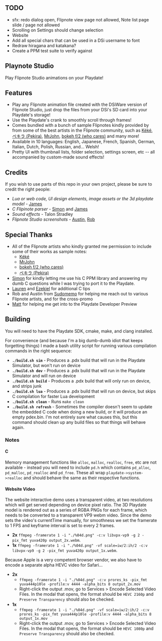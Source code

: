 ## TODO

- sfx: redo dialog open, Flipnote view page not allowed, Note list page slide / page not allowed
- Scrolling on Settings should change selection
- Website
- Add all special chars that can be used in a DSi username to font
- Redraw hiragana and katakana?
- Create a PPM test suite to verify against

## Playnote Studio

Play Flipnote Studio animations on your Playdate!

## Features

- Play any Flipnote animation file created with the DSiWare version of Flipnote Studio, just drop the files from your DSi's SD card into your Playdate's storage!
- Use the Playdate's crank to smoothly scroll through frames!
- Comes bundled with a bunch of sample Flipnotes kindly provided by from some of the best artists in the Flipnote community, such as [Kéké](twitter.com/Kekeflipnote), [ペキラ (Pekira)](twitter.com/pekira1227), [MrJohn](flipnot.es/9F990EE00074AC4D), [bokeh f/2 (who cares)](www.instagram.com/gsupnet_) and many more!
- Available in 10 languages: English, Japanese, French, Spanish, German, Italian, Dutch, Polish, Russian, and... Welsh!
- Pretty UI with thumbnail lists, folder selection, settings screen, etc -- all accompanied by custom-made sound effects!

## Credits

If you wish to use parts of this repo in your own project, please be sure to credit the right people:

- *Lua or web code, UI design elements, image assets or the 3d playdate model* - [James](https://github.com/jaames)
- *C Flipinote parser* - [Simon](https://github.com/simontime) and [James](https://github.com/jaames)
- *Sound effects* - Talon Stradley
- *Flipnote Studio screenshots* - [Austin](https://twitter.com/AustinSudomemo), [Rob]()

## Special Thanks

- All of the Flipnote artists who kindly granted me permission to include some of their works as sample notes:
  - [Kéké](twitter.com/Kekeflipnote)
  - [MrJohn](flipnot.es/9F990EE00074AC4D)
  - [bokeh f/2 (who cares)](www.instagram.com/gsupnet_)
  - [ペキラ (Pekira)](twitter.com/pekira1227)
- [Simon](https://github.com/simontime) for kindly letting me use his C PPM library and answering my dumb C questions while I was trying to port it to the Playdate. 
- [Lauren](https://github.com/thejsa) and [Ezekiel](https://github.com/Stary2001) for additional C tips
- Rob and Austin from [Sudomemo](https://www.sudomemo.net/) for helping me reach out to various Flipnote artists, and for the cross-promo
- [Matt](https://github.com/gingerbeardman) for helping me get into to the Playdate Developer Preview

## Building

You will need to have the Playdate SDK, cmake, make, and clang installed.

For convenience (and because I'm a big dumb-dumb idiot that keeps forgetting things) I made a bash utility script for running various compilation commands in the right sequence:

 - **`./build.sh sim`** - Produces a .pdx build that will run in the Playdate Simulator, but won't run on device
 - **`./build.sh dev`** - Produces a .pdx build that will run in the Playdate Simulator and will run on device
 - **`./build.sh build`** - Produces a .pdx build that will only run on device, and strips junk
 - **`./build.sh lua`** - Produces a .pdx build that will run on device, but skips C compilation for faster Lua development
 - **`./build.sh clean`** - Runs `make clean`
 - **`./build.sh refresh`** - Sometimes the compiler doesn't seem to update the embedded C code when doing a new build, or it will produce an empty pdex.bin. I'm not entirely sure what causes this, but this command should clean up any build files so that things will behave again.

### Notes

#### C

Memory management functions like `alloc`, `malloc`, `realloc`, `free`, etc are not available - instead you will need to include `pd.h` which contains `pd_alloc`, `pd_malloc`, `pd_realloc` and `pd_free`. These all wrap `playdate->system->realloc` and should behave the same as their respective functions.

#### Website Video

The website interactive demo uses a transparent video, at two resolutions which will get served depending on device pixel ratio. The 3D Playdate model is rendered out as a series of RGBA PNGs for each frame, which needs to be converted to a transparent VP9 webm video. Since the demo sets the video's currentTime manually, for smoothness we set the framerate to 1 FPS and keyframe interval is set to every 2 frames.
- **2x** `ffmpeg -framerate 1 -i "./%04d.png" -c:v libvpx-vp9 -g 2 -pix_fmt yuva420p output_2x.webm`.
- **1x** `ffmpeg -framerate 1 -i "./%04d.png" -vf scale=iw/2:ih/2 -c:v libvpx-vp9 -g 2 -pix_fmt yuva420p output_1x.webm`.

Because Apple is a very competent browser vendor, we also have to encode a separate alpha HEVC video for Safari...
- **2x**
  - `ffmpeg -framerate 1 -i "./%04d.png" -c:v prores_ks -pix_fmt yuva444p10le -profile:v 4444 -alpha_bits 8 output_2x.mov`
  - Right-click the output .mov, go to Services > Encode Selected Video Files. In the modal that opens, the format should be `HEVC 2160p` and `Preserve Transparency` should also be checked. 
- **1x**
  - `ffmpeg -framerate 1 -i "./%04d.png" -vf scale=iw/2:ih/2 -c:v prores_ks -pix_fmt yuva444p10le -profile:v 4444 -alpha_bits 8 output_1x.mov`
  - Right-click the output .mov, go to Services > Encode Selected Video Files. In the modal that opens, the format should be `HEVC 1080p` and `Preserve Transparency` should also be checked. 
